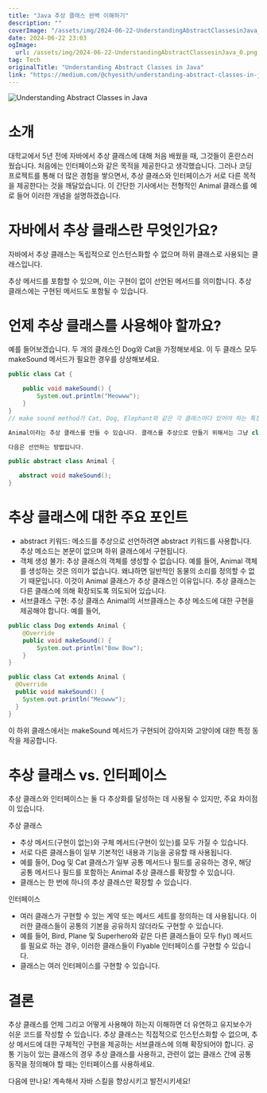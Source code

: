 ```yaml
---
title: "Java 추상 클래스 완벽 이해하기"
description: ""
coverImage: "/assets/img/2024-06-22-UnderstandingAbstractClassesinJava_0.png"
date: 2024-06-22 23:03
ogImage:
  url: /assets/img/2024-06-22-UnderstandingAbstractClassesinJava_0.png
tag: Tech
originalTitle: "Understanding Abstract Classes in Java"
link: "https://medium.com/@chyesith/understanding-abstract-classes-in-java-60854f3e967c"
---
```


![Understanding Abstract Classes in Java](/assets/img/2024-06-22-UnderstandingAbstractClassesinJava_0.png)

# 소개

대학교에서 5년 전에 자바에서 추상 클래스에 대해 처음 배웠을 때, 그것들이 혼란스러웠습니다. 처음에는 인터페이스와 같은 목적을 제공한다고 생각했습니다. 그러나 코딩 프로젝트를 통해 더 많은 경험을 쌓으면서, 추상 클래스와 인터페이스가 서로 다른 목적을 제공한다는 것을 깨달았습니다. 이 간단한 기사에서는 전형적인 Animal 클래스를 예로 들어 이러한 개념을 설명하겠습니다.

# 자바에서 추상 클래스란 무엇인가요?

<div class="content-ad"></div>

자바에서 추상 클래스는 독립적으로 인스턴스화할 수 없으며 하위 클래스로 사용되는 클래스입니다.

추상 메서드를 포함할 수 있으며, 이는 구현이 없이 선언된 메서드를 의미합니다. 추상 클래스에는 구현된 메서드도 포함될 수 있습니다.

# 언제 추상 클래스를 사용해야 할까요?

예를 들어보겠습니다. 두 개의 클래스인 Dog와 Cat을 가정해보세요. 이 두 클래스 모두 makeSound 메서드가 필요한 경우를 상상해보세요.

<div class="content-ad"></div>

```java
public class Cat {

    public void makeSound() {
        System.out.println("Meowww");
    }
}
// make sound method가 Cat, Dog, Elephant와 같은 각 클래스마다 있어야 하는 특정한 메서드이므로, 여기서 추상 클래스가 필요합니다.

Animal이라는 추상 클래스를 만들 수 있습니다. 클래스를 추상으로 만들기 위해서는 그냥 class 키워드 앞에 abstract 키워드를 추가하면 됩니다. 이 추상 클래스 안에는 추상 메서드를 가질 수 있습니다.

다음은 선언하는 방법입니다.
```

<div class="content-ad"></div>

```java
public abstract class Animal {

   abstract void makeSound();
}
```

# 추상 클래스에 대한 주요 포인트

- abstract 키워드: 메소드를 추상으로 선언하려면 abstract 키워드를 사용합니다. 추상 메소드는 본문이 없으며 하위 클래스에서 구현됩니다.
- 객체 생성 불가: 추상 클래스의 객체를 생성할 수 없습니다. 예를 들어, Animal 객체를 생성하는 것은 의미가 없습니다. 왜냐하면 일반적인 동물의 소리를 정의할 수 없기 때문입니다. 이것이 Animal 클래스가 추상 클래스인 이유입니다. 추상 클래스는 다른 클래스에 의해 확장되도록 의도되어 있습니다.
- 서브클래스 구현: 추상 클래스 Animal의 서브클래스는 추상 메소드에 대한 구현을 제공해야 합니다. 예를 들어,

```java
public class Dog extends Animal {
    @Override
    public void makeSound() {
        System.out.println("Bow Bow");
    }
}
```

<div class="content-ad"></div>

```java
public class Cat extends Animal {
  @Override
  public void makeSound() {
    System.out.println("Meowww");
  }
}
```

이 하위 클래스에서는 makeSound 메서드가 구현되어 강아지와 고양이에 대한 특정 동작을 제공합니다.

# 추상 클래스 vs. 인터페이스

추상 클래스와 인터페이스는 둘 다 추상화를 달성하는 데 사용될 수 있지만, 주요 차이점이 있습니다.

<div class="content-ad"></div>

추상 클래스

- 추상 메서드(구현이 없는)와 구체 메서드(구현이 있는)를 모두 가질 수 있습니다.
- 서로 다른 클래스들이 일부 기본적인 내용과 기능을 공유할 때 사용됩니다.
- 예를 들어, Dog 및 Cat 클래스가 일부 공통 메서드나 필드를 공유하는 경우, 해당 공통 메서드나 필드를 포함하는 Animal 추상 클래스를 확장할 수 있습니다.
- 클래스는 한 번에 하나의 추상 클래스만 확장할 수 있습니다.

인터페이스

- 여러 클래스가 구현할 수 있는 계약 또는 메서드 세트를 정의하는 데 사용됩니다. 이러한 클래스들이 공통의 기본을 공유하지 않더라도 구현할 수 있습니다.
- 예를 들어, Bird, Plane 및 Superhero와 같은 다른 클래스들이 모두 fly() 메서드를 필요로 하는 경우, 이러한 클래스들이 Flyable 인터페이스를 구현할 수 있습니다.
- 클래스는 여러 인터페이스를 구현할 수 있습니다.

<div class="content-ad"></div>

# 결론

추상 클래스를 언제 그리고 어떻게 사용해야 하는지 이해하면 더 유연하고 유지보수가 쉬운 코드를 작성할 수 있습니다. 추상 클래스는 직접적으로 인스턴스화할 수 없으며, 추상 메서드에 대한 구체적인 구현을 제공하는 서브클래스에 의해 확장되어야 합니다. 공통 기능이 있는 클래스의 경우 추상 클래스를 사용하고, 관련이 없는 클래스 간에 공통 동작을 정의해야 할 때는 인터페이스를 사용하세요.

다음에 만나요! 계속해서 자바 스킬을 향상시키고 발전시키세요!
